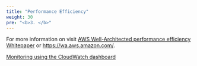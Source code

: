 ```yaml
---
title: "Performance Efficiency"
weight: 30
pre: "<b>3. </b>"
---
```




For more information on visit [AWS Well-Architected performance efficiency Whitepaper](https://d1.awsstatic.com/whitepapers/architecture/AWS-Performance-Efficiency-Pillar.pdf) or https://wa.aws.amazon.com/.

  

[Monitoring using the CloudWatch dashboard](/performanceefficiency/cloudwatcheventemail)
